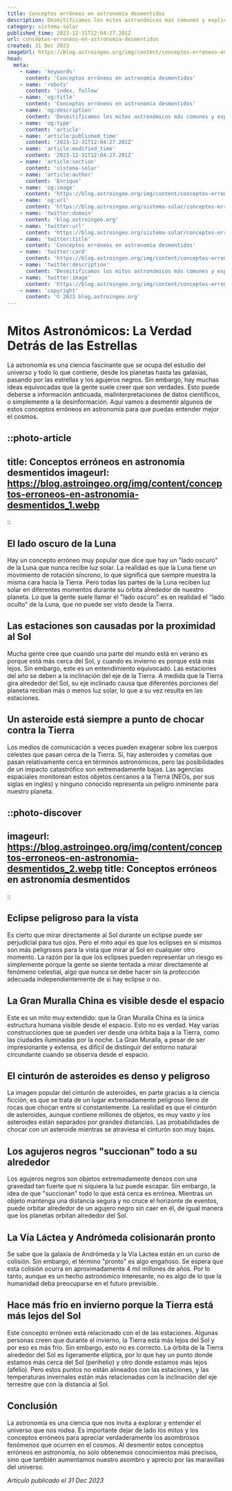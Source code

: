 ```yaml
---
title: Conceptos erróneos en astronomía desmentidos
description: Desmitificamos los mitos astronómicos más comunes y explicamos los hechos científicos reales tras las creencias populares erróneas del espacio.
category: sistema-solar
published_time: 2023-12-31T12:04:27.201Z
url: conceptos-erroneos-en-astronomia-desmentidos
created: 31 Dec 2023
imageUrl: https://blog.astroingeo.org/img/content/conceptos-erroneos-en-astronomia-desmentidos_1.webp
head:
  meta:
    - name: 'keywords'
      content: 'Conceptos erróneos en astronomía desmentidos'
    - name: 'robots'
      content: 'index, follow'
    - name: 'og:title'
      content: 'Conceptos erróneos en astronomía desmentidos'
    - name: 'og:description'
      content: 'Desmitificamos los mitos astronómicos más comunes y explicamos los hechos científicos reales tras las creencias populares erróneas del espacio.'
    - name: 'og:type'
      content: 'article'
    - name: 'article:published_time'
      content: '2023-12-31T12:04:27.201Z'
    - name: 'article:modified_time'
      content: '2023-12-31T12:04:27.201Z'
    - name: 'article:section'
      content: 'sistema-solar'
    - name: 'article:author'
      content: 'Enrique'
    - name: 'og:image'
      content: 'https://blog.astroingeo.org/img/content/conceptos-erroneos-en-astronomia-desmentidos_1.webp'
    - name: 'og:url'
      content: 'https://blog.astroingeo.org/sistema-solar/conceptos-erroneos-en-astronomia-desmentidos'
    - name: 'twitter:domain'
      content: 'blog.astroingeo.org'
    - name: 'twitter:url'
      content: 'https://blog.astroingeo.org/sistema-solar/conceptos-erroneos-en-astronomia-desmentidos'
    - name: 'twitter:title'
      content: 'Conceptos erróneos en astronomía desmentidos'
    - name: 'twitter:card'
      content: 'https://blog.astroingeo.org/img/content/conceptos-erroneos-en-astronomia-desmentidos_1.webp'
    - name: 'twitter:description'
      content: 'Desmitificamos los mitos astronómicos más comunes y explicamos los hechos científicos reales tras las creencias populares erróneas del espacio.'
    - name: 'twitter:image'
      content: 'https://blog.astroingeo.org/img/content/conceptos-erroneos-en-astronomia-desmentidos_1.webp'
    - name: 'copyright'
      content: '© 2023 blog.astroingeo.org'
---
```

# Mitos Astronómicos: La Verdad Detrás de las Estrellas

La astronomía es una ciencia fascinante que se ocupa del estudio del universo y todo lo que contiene, desde los planetas hasta las galaxias, pasando por las estrellas y los agujeros negros. Sin embargo, hay muchas ideas equivocadas que la gente suele creer que son verdades. Esto puede deberse a información anticuada, malinterpretaciones de datos científicos, o simplemente a la desinformación. Aquí vamos a desmentir algunos de estos conceptos erróneos en astronomía para que puedas entender mejor el cosmos.

::photo-article
---
title: Conceptos erróneos en astronomía desmentidos
imageurl: https://blog.astroingeo.org/img/content/conceptos-erroneos-en-astronomia-desmentidos_1.webp
---
::

## El lado oscuro de la Luna

Hay un concepto erróneo muy popular que dice que hay un "lado oscuro" de la Luna que nunca recibe luz solar. La realidad es que la Luna tiene un movimiento de rotación síncrono, lo que significa que siempre muestra la misma cara hacia la Tierra. Pero todas las partes de la Luna reciben luz solar en diferentes momentos durante su órbita alrededor de nuestro planeta. Lo que la gente suele llamar el "lado oscuro" es en realidad el "lado oculto" de la Luna, que no puede ser visto desde la Tierra.

## Las estaciones son causadas por la proximidad al Sol

Mucha gente cree que cuando una parte del mundo está en verano es porque está más cerca del Sol, y cuando es invierno es porque está más lejos. Sin embargo, este es un entendimiento equivocado. Las estaciones del año se deben a la inclinación del eje de la Tierra. A medida que la Tierra gira alrededor del Sol, su eje inclinado causa que diferentes porciones del planeta reciban más o menos luz solar, lo que a su vez resulta en las estaciones.

## Un asteroide está siempre a punto de chocar contra la Tierra

Los medios de comunicación a veces pueden exagerar sobre los cuerpos celestes que pasan cerca de la Tierra. Sí, hay asteroides y cometas que pasan relativamente cerca en términos astronómicos, pero las posibilidades de un impacto catastrófico son extremadamente bajas. Las agencias espaciales monitorean estos objetos cercanos a la Tierra (NEOs, por sus siglas en inglés) y ninguno conocido representa un peligro inminente para nuestro planeta.


::photo-discover
---
imageurl: https://blog.astroingeo.org/img/content/conceptos-erroneos-en-astronomia-desmentidos_2.webp
title: Conceptos erróneos en astronomía desmentidos
---
::

## Eclipse peligroso para la vista

Es cierto que mirar directamente al Sol durante un eclipse puede ser perjudicial para tus ojos. Pero el mito aquí es que los eclipses en sí mismos son más peligrosos para la vista que mirar al Sol en cualquier otro momento. La razón por la que los eclipses pueden representar un riesgo es simplemente porque la gente se siente tentada a mirar directamente al fenómeno celestial, algo que nunca se debe hacer sin la protección adecuada independientemente de si hay eclipse o no.

## La Gran Muralla China es visible desde el espacio

Este es un mito muy extendido: que la Gran Muralla China es la única estructura humana visible desde el espacio. Esto no es verdad. Hay varias construcciones que se pueden ver desde una órbita baja a la Tierra, como las ciudades iluminadas por la noche. La Gran Muralla, a pesar de ser impresionante y extensa, es difícil de distinguir del entorno natural circundante cuando se observa desde el espacio.

## El cinturón de asteroides es denso y peligroso

La imagen popular del cinturón de asteroides, en parte gracias a la ciencia ficción, es que se trata de un lugar extremadamente peligroso lleno de rocas que chocan entre sí constantemente. La realidad es que el cinturón de asteroides, aunque contiene millones de objetos, es muy vasto y los asteroides están separados por grandes distancias. Las probabilidades de chocar con un asteroide mientras se atraviesa el cinturón son muy bajas.

## Los agujeros negros "succionan" todo a su alrededor

Los agujeros negros son objetos extremadamente densos con una gravedad tan fuerte que ni siquiera la luz puede escapar. Sin embargo, la idea de que "succionan" todo lo que está cerca es errónea. Mientras un objeto mantenga una distancia segura y no cruce el horizonte de eventos, puede orbitar alrededor de un agujero negro sin caer en él, de igual manera que los planetas orbitan alrededor del Sol.

## La Vía Láctea y Andrómeda colisionarán pronto

Se sabe que la galaxia de Andrómeda y la Vía Láctea están en un curso de colisión. Sin embargo, el término "pronto" es algo engañoso. Se espera que esta colisión ocurra en aproximadamente 4 mil millones de años. Por lo tanto, aunque es un hecho astronómico interesante, no es algo de lo que la humanidad deba preocuparse en el futuro previsible.

## Hace más frío en invierno porque la Tierra está más lejos del Sol

Este concepto erróneo está relacionado con el de las estaciones. Algunas personas creen que durante el invierno, la Tierra está más lejos del Sol y por eso es más frío. Sin embargo, esto no es correcto. La órbita de la Tierra alrededor del Sol es ligeramente elíptica, por lo que hay un punto donde estamos más cerca del Sol (perihelio) y otro donde estamos más lejos (afelio). Pero estos puntos no están alineados con las estaciones, y las temperaturas invernales están más relacionadas con la inclinación del eje terrestre que con la distancia al Sol.

## Conclusión

La astronomía es una ciencia que nos invita a explorar y entender el universo que nos rodea. Es importante dejar de lado los mitos y los conceptos erróneos para apreciar verdaderamente los asombrosos fenómenos que ocurren en el cosmos. Al desmentir estos conceptos erróneos en astronomía, no solo obtenemos conocimientos más precisos, sino que también aumentamos nuestro asombro y aprecio por las maravillas del universo.

_Artículo publicado el 31 Dec 2023_